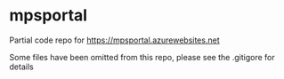 # mpsportal
Partial code repo for https://mpsportal.azurewebsites.net

Some files have been omitted from this repo, please see the .gitigore for details

